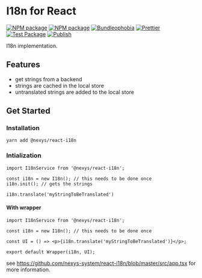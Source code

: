 # I18n for React

[![NPM package](https://badge.fury.io/js/%40nexys%2Freact-i18n.svg)](https://www.npmjs.com/package/@nexys/react-i18n)
[![NPM package](https://img.shields.io/npm/v/@nexys/react-i18n.svg)](https://www.npmjs.com/package/@nexys/react-i18n)
[![Bundleophobia](https://badgen.net/bundlephobia/min/@nexys/react-i18n)](https://bundlephobia.com/result?p=@nexys/react-i18n)
[![Prettier](https://img.shields.io/badge/code_style-prettier-ff69b4.svg)](https://prettier.io/)
[![Test Package](https://github.com/nexys-system/react-i18n/actions/workflows/yarn.yml/badge.svg)](https://github.com/nexys-system/react-i18n/actions/workflows/yarn.yml)
[![Publish](https://github.com/nexys-system/react-i18n/actions/workflows/publish.yml/badge.svg)](https://github.com/nexys-system/react-i18n/actions/workflows/publish.yml)

I18n implementation.

## Features

- get strings from a backend
- strings are cached in the local store
- untranslated strings are added to the local store

## Get Started

### Installation

`yarn add @nexys/react-i18n`

### Intialization

```
import I18nService from '@nexys/react-i18n';

const i18n = new I18n(); // this needs to be done once
i18n.init(); // gets the strings

i18n.translate('myStringToBeTranslated')
```

#### With wrapper

```
import I18nService from '@nexys/react-i18n';

const i18n = new I18n(); // this needs to be done once

const UI = () => <p>{i18n.translate('myStringToBeTranslated')}</p>;

export default Wrapper(i18n, UI);
```

see https://github.com/nexys-system/react-i18n/blob/master/src/app.tsx for more information.
